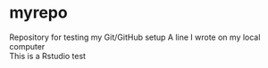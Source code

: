 # myrepo
Repository for testing my Git/GitHub setup
A line I wrote on my local computer  
This is a Rstudio test

